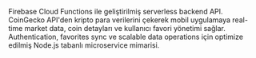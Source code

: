 Firebase Cloud Functions ile geliştirilmiş serverless backend API. CoinGecko API'den kripto para verilerini çekerek mobil uygulamaya real-time market data, coin detayları ve kullanıcı favori yönetimi sağlar. Authentication, favorites sync ve scalable data operations için optimize edilmiş Node.js tabanlı microservice mimarisi.
